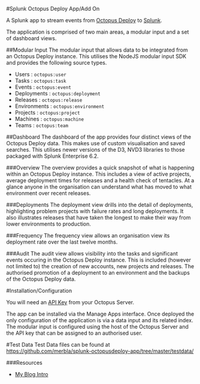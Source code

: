 #Splunk Octopus Deploy App/Add On

A Splunk app to stream events from [Octopus Deploy](http://octopusdeploy.com/) to [Splunk](http://www.splunk.com/).

The application is comprised of two main areas, a modular input and a set of dashboard views.

##Modular Input
The modular input that allows data to be integrated from an Octopus Deploy instance.  This utilises the NodeJS modular input SDK and provides the following source types.

- Users : `octopus:user`
- Tasks : `octopus:task`
- Events : `octopus:event`
- Deployments : `octopus:deployment`
- Releases : `octopus:release`
- Environments : `octopus:environment`
- Projects : `octopus:project`
- Machines : `octopus:machine`
- Teams : `octopus:team`

##Dashboard
The dashboard of the app provides four distinct views of the Octopus Deploy data.  This makes use of custom visualisation and saved searches.  This utilises newer versions of the D3, NVD3 libraries to those packaged with Splunk Enterprise 6.2.

###Overview
The overview provides a quick snapshot of what is happening within an Octopus Deploy instance.  This includes a view of active projects, average deployment times for releases and a health check of tentacles.  At a glance anyone in the organisation can understand what has moved to what environment over recent releases.

###Deployments
The deployment view drills into the detail of deployments, highlighting problem projects with failure rates and long deployments.  It also illustrates releases that have taken the longest to make their way from lower environments to production.

###Frequency
The frequency view allows an organisation view its deployment rate over the last twelve months.

###Audit
The audit view allows visibility into the tasks and significant events occuring in the Octopus Deploy instance.  This is included (however not limited to) the creation of new accounts, new projects and releases.  The authorised promotion of a deployment to an environment and the backups of the Octopus Deploy data.

#Installation/Configuration

You will need an [API Key](http://docs.octopusdeploy.com/display/OD/How+to+create+an+API+key) from your Octopus Server.

The app can be installed via the Manage Apps interface. Once deployed the only configuration of the application is via a data input and its related index.  The modular input is configured using the host of the Octopus Server and the API key that can be assigned to an authorised user.

#Test Data
Test Data files can be found at https://github.com/merbla/splunk-octopusdeploy-app/tree/master/testdata/

###Resources
- [My Blog Intro](
http://blog.merbla.com/2015/06/25/introducing-the-splunk-add-on-for-octopus-deploy/)
